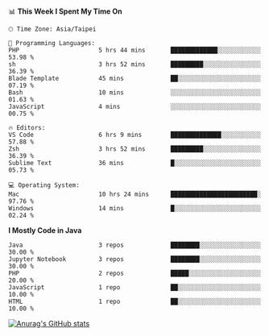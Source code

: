 <!--### Hi there 👋-->

<!--
**treevel/treevel** is a ✨ _special_ ✨ repository because its `README.md` (this file) appears on your GitHub profile.

Here are some ideas to get you started:

- 🔭 I’m currently working on ...
- 🌱 I’m currently learning ...
- 👯 I’m looking to collaborate on ...
- 🤔 I’m looking for help with ...
- 💬 Ask me about ...
- 📫 How to reach me: ...
- 😄 Pronouns: ...
- ⚡ Fun fact: ...
-->

<!--START_SECTION:waka-->
📊 **This Week I Spent My Time On** 

```text
🕑︎ Time Zone: Asia/Taipei

💬 Programming Languages: 
PHP                      5 hrs 44 mins       █████████████░░░░░░░░░░░░   53.98 % 
sh                       3 hrs 52 mins       █████████░░░░░░░░░░░░░░░░   36.39 % 
Blade Template           45 mins             ██░░░░░░░░░░░░░░░░░░░░░░░   07.19 % 
Bash                     10 mins             ░░░░░░░░░░░░░░░░░░░░░░░░░   01.63 % 
JavaScript               4 mins              ░░░░░░░░░░░░░░░░░░░░░░░░░   00.75 % 

🔥 Editors: 
VS Code                  6 hrs 9 mins        ██████████████░░░░░░░░░░░   57.88 % 
Zsh                      3 hrs 52 mins       █████████░░░░░░░░░░░░░░░░   36.39 % 
Sublime Text             36 mins             █░░░░░░░░░░░░░░░░░░░░░░░░   05.73 % 

💻 Operating System: 
Mac                      10 hrs 24 mins      ████████████████████████░   97.76 % 
Windows                  14 mins             █░░░░░░░░░░░░░░░░░░░░░░░░   02.24 % 
```

**I Mostly Code in Java** 

```text
Java                     3 repos             ████████░░░░░░░░░░░░░░░░░   30.00 % 
Jupyter Notebook         3 repos             ████████░░░░░░░░░░░░░░░░░   30.00 % 
PHP                      2 repos             █████░░░░░░░░░░░░░░░░░░░░   20.00 % 
JavaScript               1 repo              ██░░░░░░░░░░░░░░░░░░░░░░░   10.00 % 
HTML                     1 repo              ██░░░░░░░░░░░░░░░░░░░░░░░   10.00 % 
```




<!--END_SECTION:waka-->

<!-- GitHub Stats Card-->
[![Anurag's GitHub stats](https://github-readme-stats.vercel.app/api?username=treevel&show_icons=true&theme=monokai&count_private=true)](https://github.com/anuraghazra/github-readme-stats)
